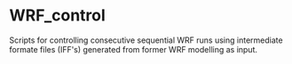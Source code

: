 WRF_control
===========

Scripts for controlling consecutive sequential WRF runs using intermediate formate files (IFF's) generated from former WRF modelling as input.

